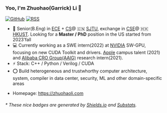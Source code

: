 

### Yoo, I'm Zhuohao(Garrick) Li 👋    
 
[![GitHub](https://img.shields.io/badge/dynamic/json?logo=github&label=GitHub&labelColor=495867&color=495867&query=%24.data.totalSubs&url=https%3A%2F%2Fapi.spencerwoo.com%2Fsubstats%2F%3Fsource%3Dgithub%26queryKey%3Dhayschan&style=flat-square)](https://github.com/edithlzh)
[![RSS](https://img.shields.io/badge/dynamic/json?logo=rss&logoColor=white&label=RSS&labelColor=95B8D1&color=95B8D1&query=%24.data.totalSubs&url=https%3A%2F%2Fapi.spencerwoo.com%2Fsubstats%2F%3Fsource%3Dfeedly%257Cinoreader%257CfeedsPub%26queryKey%3Dhttps://haysc.tech/feed.xml&style=flat-square)](https://haysc.tech/)

- 🍻 Senior(B.Eng) in [ECE](https://dmne.sjtu.edu.cn/dmne/) + [CS](https://www.cs.sjtu.edu.cn/)@ 🇨🇳 [SJTU](https://www.sjtu.edu.cn), exchange in [CSE](https://cse.hkust.edu.hk/)@ 🇭🇰[HKUST](https://hkust.edu.hk/). Looking for a **Master / PhD** position in the US started from 2023'fall
- 💻 Currently working as a SWE intern(2022) at [NVIDIA](https://www.nvidia.com) SW-GPU, focusing on new CUDA Toolkit and drivers. [Apple](https://www.apple.com) campus talent (2021) and [Alibaba CRO Group(AAIG)](https://s.alibaba.com/) research intern(2021).
- ⚡ Stack: C++ / Python / Verilog / CUDA
- ⭕️ Build heterogeneous and trustwhorthy computer architecture, system, compiler in data center, security, ML and other domain-specific areas
<!--- 🚕 BEACHES 🏖️ , SUNSHINE ☀️ , Cook 🥩, Diving🏂
- 📷 Phtograher / Vlogger with over 12k fans. Overall is over 320k 👀 -->
- Homepage: https://zhuohaoli.com

<h6>* These nice badges are generated by <a href="https://shields.io/">Shields.io</a> and <a href="https://github.com/spencerwooo/Substats">Substats</a>.</h6>



